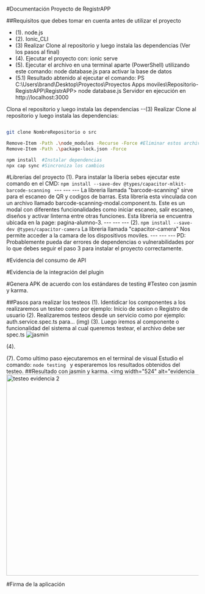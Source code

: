 #Documentación Proyecto de RegistrAPP

##Requisitos que debes tomar en cuenta antes de utilizar el proyecto

- (1). node.js 
- (2). Ionic_CLI
- (3)  Realizar Clone al repositorio y luego instala las dependencias (Ver los pasos al final)
- (4). Ejecutar el proyecto con: ionic serve
- (5). Ejecutar el archivo en una terminal aparte (PowerShell) utilizando este comando: node database.js para activar la base de datos
- (5.1) Resultado abtenido al ejecutar el comando: PS C:\Users\brand\Desktop\Proyectos\Proyectos Apps moviles\Repositorio-RegistrAPP\RegistrAPP> node database.js
                                          Servidor en ejecución en http://localhost:3000


Clona el repositorio y luego instala las dependencias
--(3) Realizar Clone al repositorio y luego instala las dependencias: 
```bash

git clone NombreRepositorio o src

Remove-Item -Path .\node_modules -Recurse -Force #Eliminar estos archivos obligadamente  
Remove-Item -Path .\package-lock.json -Force 

npm install  #Instalar dependencias
npx cap sync #Sincroniza los cambios


```
#Librerias del proyecto
(1). Para instalar la liberia sebes ejecutar este comando en el CMD: ```npm install --save-dev @types/capacitor-mlkit-barcode-scanning ```
     ---
     ---
     ---
     La libreria llamada "barcode-scanning" sirve para el escaneo de QR y codigos de barras. Esta libreria esta vinculada con un archivo 
     llamado barcode-scanning-modal.component.ts. Este es un modal con diferentes funcionalidades como iniciar escaneo, salir escaneo, diseños y activar linterna entre            otras funciones. Esta libreria se encuentra ubicada en la page: pagina-alumno-3.
     ---
     ---
     ---
(2). ```npm install --save-dev @types/capacitor-camera```
     La libreria llamada "capacitor-camera" Nos permite acceder a la camara de los dispositivos moviles.
     ---
     ---
     ---
     PD: Probablemente pueda dar errores de dependencias o vulnerabilidades por lo que debes seguir el paso 3 para instalar el proyecto correctamente.
    
#Evidencia del consumo de API 


#Evidencia de la integración del plugin


#Genera APK de acuerdo con los estándares de testing
#Testeo con jasmin y karma.

##Pasos para realizar los testeos
(1). Identidicar los componentes a los realizaremos un testeo como por ejemplo: Inicio de sesion o Registro de usuario
(2). Realizaremos testeos desde un servicio como por ejemplo: auth.service.spec.ts para...
(img)
(3). Luego iremos al componente o funcionalidad del sistema al cual queremos testear, el archivo debe ser spec.ts
![jasmin](https://github.com/user-attachments/assets/8e80f764-ec4b-4130-942f-2fa43101bc62)

(4).

(7). Como ultimo paso ejecutaremos en el terminal de visual Estudio el comando: ``` node testing  ``` y esperaremos los resultados obtenidos del testeo.
##Resultado con jasmin y karma.
<img width="524" alt="evidencia <img width="527" alt="testeo evidencia 2" src="https://github.com/user-attachments/assets/d8379cd5-cb4d-47b5-b5c8-a80080cce1f9" />


#Firma de la aplicación
